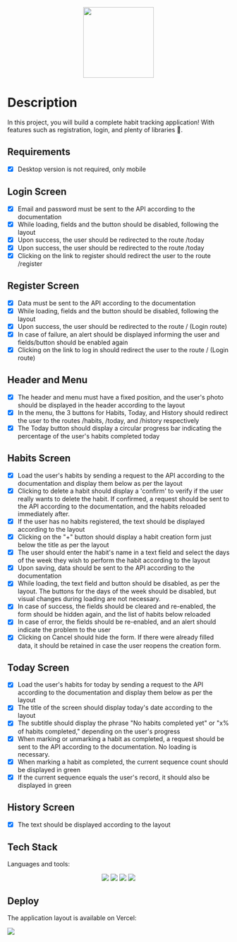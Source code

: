 <p align="center">
  <a href="projeto11-trackit-jet-one.vercel.app" target="_blank">
    <img src="puclic/assets/img/logo.png" height="160" width="160" alt="" />
  </a>
</p>

# Description

In this project, you will build a complete habit tracking application! With features such as registration, login, and plenty of libraries 🙂.

## Requirements

- [x] Desktop version is not required, only mobile

## Login Screen

- [x] Email and password must be sent to the API according to the documentation <br>
- [x] While loading, fields and the button should be disabled, following the layout <br>
- [x] Upon success, the user should be redirected to the route /today <br>
- [x] Upon success, the user should be redirected to the route /today <br>
- [x] Clicking on the link to register should redirect the user to the route /register <br>

## Register Screen

- [x] Data must be sent to the API according to the documentation <br>
- [x] While loading, fields and the button should be disabled, following the layout <br>
- [x] Upon success, the user should be redirected to the route / (Login route) <br>
- [x] In case of failure, an alert should be displayed informing the user and fields/button should be enabled again <br>
- [x] Clicking on the link to log in should redirect the user to the route / (Login route) <br>

## Header and Menu

- [x] The header and menu must have a fixed position, and the user's photo should be displayed in the header according to the layout <br>
- [x] In the menu, the 3 buttons for Habits, Today, and History should redirect the user to the routes /habits, /today, and /history respectively <br>
- [x] The Today button should display a circular progress bar indicating the percentage of the user's habits completed today <br>

## Habits Screen

- [x] Load the user's habits by sending a request to the API according to the documentation and display them below as per the layout
- [x] Clicking to delete a habit should display a 'confirm' to verify if the user really wants to delete the habit. If confirmed, a request should be sent to the API according to the documentation, and the habits reloaded immediately after.
- [x] If the user has no habits registered, the text should be displayed according to the layout
- [x] Clicking on the "+" button should display a habit creation form just below the title as per the layout
- [x] The user should enter the habit's name in a text field and select the days of the week they wish to perform the habit according to the layout
- [x] Upon saving, data should be sent to the API according to the documentation
- [x] While loading, the text field and button should be disabled, as per the layout. The buttons for the days of the week should be disabled, but visual changes during loading are not necessary.
- [x] In case of success, the fields should be cleared and re-enabled, the form should be hidden again, and the list of habits below reloaded
- [x] In case of error, the fields should be re-enabled, and an alert should indicate the problem to the user
- [x] Clicking on Cancel should hide the form. If there were already filled data, it should be retained in case the user reopens the creation form.

## Today Screen

- [x] Load the user's habits for today by sending a request to the API according to the documentation and display them below as per the layout
- [x] The title of the screen should display today's date according to the layout
- [x] The subtitle should display the phrase "No habits completed yet" or "x% of habits completed," depending on the user's progress
- [x] When marking or unmarking a habit as completed, a request should be sent to the API according to the documentation. No loading is necessary.
- [x] When marking a habit as completed, the current sequence count should be displayed in green
- [x] If the current sequence equals the user's record, it should also be displayed in green

## History Screen

- [x] The text should be displayed according to the layout

## Tech Stack

Languages and tools:

<p align="center">
  <img src="https://img.shields.io/badge/HTML5-E34F26?style=for-the-badge&logo=html5&logoColor=white"/>
  <img src="https://img.shields.io/badge/css3%20-%231572B6.svg?&style=for-the-badge&logo=css3&logoColor=white"/>
  <img src="https://img.shields.io/badge/javascript%20-%23323330.svg?&style=for-the-badge&logo=javascript&logoColor=%23F7DF1E"/>
  <img src="https://img.shields.io/badge/React-20232A?style=for-the-badge&logo=react&logoColor=61DAFB"/>
</p>

## Deploy

The application layout is available on Vercel:

<a href="projeto11-trackit-jet-one.vercel.app" target="_blank">
  <img src="https://img.shields.io/badge/Vercel-000000?style=for-the-badge&logo=vercel&logoColor=white">
</a>
